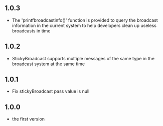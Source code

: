 ## 1.0.3

- The 'printfbroadcastinfo()' function is provided to query the broadcast information in the current system to help developers clean up useless broadcasts in time

## 1.0.2

- StickyBroadcast supports multiple messages of the same type in the broadcast system at the same time


## 1.0.1

- Fix stickyBroadcast pass value is null


## 1.0.0

- the first version
